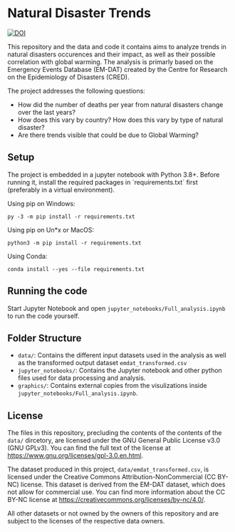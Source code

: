 # Natural Disaster Trends
[![DOI](https://zenodo.org/badge/639792491.svg)](https://zenodo.org/badge/latestdoi/639792491)

This repository and the data and code it contains aims to analyze trends in natural disasters occurences and their impact, as well as their possible correlation with global warming. The analysis is primarly based on the Emergency Events Database (EM-DAT) created by the Centre for Research on the Epidemiology of Disasters (CRED).

The project addresses the following questions:
- How did the number of deaths per year from natural disasters change over the last years?
- How does this vary by country? How does this vary by type of natural disaster?
- Are there trends visible that could be due to Global Warming?

## Setup
The project is embedded in a jupyter notebook with Python 3.8+. Before running it, install the required packages in ´requirements.txt´ first (preferably in a virtual environment). 

Using pip on Windows:
```
py -3 -m pip install -r requirements.txt
```
Using pip on Un*x or MacOS:
```
python3 -m pip install -r requirements.txt
```
Using Conda:
```
conda install --yes --file requirements.txt
```

## Running the code

Start Jupyter Notebook and open `jupyter_notebooks/Full_analysis.ipynb` to run the code yourself.

## Folder Structure

- `data/`: Contains the different input datasets used in the analysis as well as the transformed output dataset `emdat_transformed.csv`
- `jupyter_notebooks/`: Contains the Jupyter notebook and other python files used for data processing and analysis.
- `graphics/`: Contains external copies from the visulizations inside `jupyter_notebooks/Full_analysis.ipynb`.

## License
The files in this repository, precluding the contents of the contents of the `data/` dircetory, are licensed under the GNU General Public License v3.0 (GNU GPLv3). You can find the full text of the license at https://www.gnu.org/licenses/gpl-3.0.en.html.

The dataset produced in this project, `data/emdat_transformed.csv`, is licensed under the Creative Commons Attribution-NonCommercial (CC BY-NC) license. This dataset is derived from the EM-DAT dataset, which does not allow for commercial use. You can find more information about the CC BY-NC license at https://creativecommons.org/licenses/by-nc/4.0/.

All other datasets or not owned by the owners of this repository and are subject to the licenses of the respective data owners.
